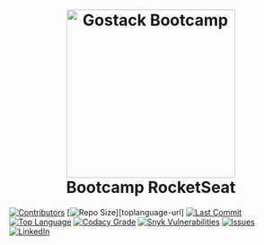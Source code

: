<h1 align="center">
    <img width="300" height="300" alt="Gostack Bootcamp" src="https://github.com/alessandroveras/gostack-desafio-conceitos-nodejs/blob/master/images/GO1.png" />
    <br>
    Bootcamp RocketSeat
</h1>

[![Contributors][contributors-shield]][contributors-url]
[![Repo Size][repository-size]][toplanguage-url]
[![Last Commit][lastcommit-shield]][repo-url]
[![Top Language][toplanguage-shield]][repo-url]
[![Codacy Grade][codacy-shield]][codacy-url]
[![Snyk Vulnerabilities][vulnerabilities-shield]][vulnerabilities-url]
[![Issues][issues-shield]][issues-url]
[![LinkedIn][linkedin-shield]][linkedin-url]


<!-- MARKDOWN LINKS & IMAGES -->
<!-- https://www.markdownguide.org/basic-syntax/#reference-style-links -->

<!-- SHIELDS -->
[contributors-shield]: https://img.shields.io/github/contributors/alessandroveras/gostack-desafio-conceitos-nodejs.svg?style=plastic
[repository-size]: https://img.shields.io/github/repo-size/alessandroveras/gostack-desafio-conceitos-nodejs.svg?style=plastic
[toplanguage-shield]: https://img.shields.io/github/languages/top/alessandroveras/gostack-desafio-conceitos-nodejs.svg?style=plastic
[codacy-shield]: https://img.shields.io/codacy/grade/8c1a3b68251a46d7bb91c8063bfdca18?style=plastic
[vulnerabilities-shield]: https://img.shields.io/snyk/vulnerabilities/github/alessandroveras/gostack-desafio-conceitos-nodejs?style=plastic
[issues-shield]: https://img.shields.io/github/issues/alessandroveras/gostack-desafio-conceitos-nodejs.svg?style=plastic
[lastcommit-shield]: https://img.shields.io/github/last-commit/alessandroveras/gostack-desafio-conceitos-nodejs?style=plastic
[linkedin-shield]: https://img.shields.io/badge/-LinkedIn-black.svg?style=plastic&logo=linkedin&colorB=555

<!-- URL -->
[contributors-url]: https://github.com/alessandroveras/gostack-desafio-conceitos-nodejs/graphs/contributors
[codacy-url]: https://app.codacy.com/manual/alessandroveras/gostack-desafio-conceitos-nodejs?utm_source=github.com&utm_medium=referral&utm_content=alessandroveras/gostack-desafio-conceitos-nodejs&utm_campaign=Badge_Grade_Dashboard
[vulnerabilities-url]: https://snyk.io/test/github/alessandroveras/gostack-desafio-conceitos-nodejs?targetFile=package.json
[issues-url]: https://github.com/alessandroveras/gostack-desafio-conceitos-nodejs/issues
[linkedin-url]: https://www.linkedin.com/in/alessandro-veras-09903022/
[repo-url]: https://github.com/alessandroveras/gostack-desafio-conceitos-nodejs